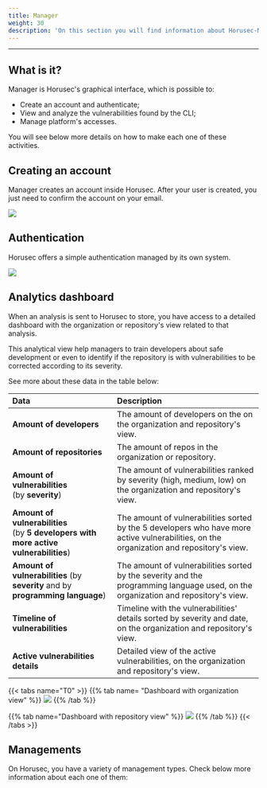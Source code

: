 ```yaml
---
title: Manager
weight: 30
description: 'On this section you will find information about Horusec-Manager.'
---
```


---

## What is it? 

Manager is Horusec's  graphical interface, which is possible to: 

* Create an account and authenticate;
* View and analyze the vulnerabilities found by the CLI;
* Manage platform's accesses. 

You will see below more details on how to make each one of these activities.

## Creating an account 

Manager creates an account inside Horusec. After your user is created, you just need to confirm the account on your email. 

![](/docs/en/references/manager/introduction/1-login.png)

## Authentication

Horusec offers a simple authentication managed by its own system. 

![](/docs/en/references/manager/introduction/2-login-empty.png)

## Analytics dashboard

When an analysis is sent to Horusec to store, you have access to a detailed dashboard with the organization or repository's view related to that analysis. 

This analytical view help managers to train developers about safe development or even to identify if the repository is with vulnerabilities to be corrected according to its severity. 

See more about these data in the table below: 

<table>
  <thead>
    <tr>
      <th style="text-align:left">Data</th>
      <th style="text-align:left">Description</th>
    </tr>
  </thead>
  <tbody>
    <tr>
      <td style="text-align:left">
        <p></p>
        <p><b>Amount of developers</b>
        </p>
      </td>
      <td style="text-align:left">The amount of developers on the on the organization and repository&apos;s
        view.</td>
    </tr>
    <tr>
      <td style="text-align:left"><b>Amount of repositories </b>
      </td>
      <td style="text-align:left">The amount of repos in the organization or repository.</td>
    </tr>
    <tr>
      <td style="text-align:left"><b>Amount of vulnerabilities</b>
        <br />(by <b>severity</b>)</td>
      <td style="text-align:left">The amount of vulnerabilities ranked by severity (high, medium, low) on
        the organization and repository&apos;s view.</td>
    </tr>
    <tr>
      <td style="text-align:left"><b>Amount of vulnerabilities</b> 
        <br />(by <b>5 developers with more active vulnerabilities</b>)</td>
      <td style="text-align:left">The amount of vulnerabilities sorted by the 5 developers who have more
        active vulnerabilities, on the organization and repository&apos;s view.</td>
    </tr>
    <tr>
      <td style="text-align:left"><b>Amount of vulnerabilities </b>(by <b>severity </b>and by <b>programming language</b>)</td>
      <td
      style="text-align:left">The amount of vulnerabilities sorted by the severity and the programming
        language used, on the organization and repository&apos;s view.</td>
    </tr>
    <tr>
      <td style="text-align:left"><b>Timeline of vulnerabilities</b>
      </td>
      <td style="text-align:left">Timeline with the vulnerabilities&apos; details sorted by severity and
        date, on the organization and repository&apos;s view.</td>
    </tr>
    <tr>
      <td style="text-align:left"><b>Active vulnerabilities details </b>
      </td>
      <td style="text-align:left">Detailed view of the active vulnerabilities, on the organization and repository&apos;s
        view.</td>
    </tr>
  </tbody>
</table>


{{< tabs name="T0" >}}
{{% tab name= "Dashboard with organization view" %}}
![](/docs/en/references/manager/introduction/3-dashboard-organization.gif)
{{% /tab %}}

{{% tab name="Dashboard with repository view" %}}
![](/docs/en/references/manager/introduction/4-dashboard-repository.gif)
{{% /tab %}}
{{< /tabs >}}

## Managements

On Horusec, you have a variety of management types. Check below more information about each one of them:

